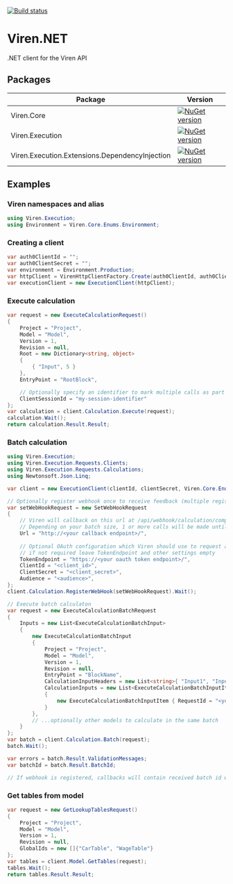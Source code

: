 [![Build status](https://tealpartners.visualstudio.com/Viren.Net%20Client/_apis/build/status/Viren.Net-CI)](https://tealpartners.visualstudio.com/Viren.Net%20Client/_build/latest?definitionId=76)
# Viren.NET
.NET client for the Viren API 

## Packages
| Package                                        | Version  |
| ---------------------------------------------- | ---------|
| Viren.Core                                     | [![NuGet version](https://badge.fury.io/nu/Viren.Core.svg)](https://badge.fury.io/nu/Viren.Core)|
| Viren.Execution                                | [![NuGet version](https://badge.fury.io/nu/Viren.Execution.svg)](https://badge.fury.io/nu/Viren.Execution) |
| Viren.Execution.Extensions.DependencyInjection | [![NuGet version](https://badge.fury.io/nu/Viren.Execution.Extensions.DependencyInjection.svg)](https://badge.fury.io/nu/Viren.Execution.Extensions.DependencyInjection) |







## Examples
### Viren namespaces and alias
```csharp
using Viren.Execution;
using Environment = Viren.Core.Enums.Environment;
```

### Creating a client
```csharp
var auth0ClientId = "";
var auth0ClientSecret = "";
var environment = Environment.Production;
var httpClient = VirenHttpClientFactory.Create(auth0ClientId, auth0ClientSecret, environment);
var executionClient = new ExecutionClient(httpClient);
```

### Execute calculation
```csharp
var request = new ExecuteCalculationRequest()
{
    Project = "Project",
    Model = "Model",
    Version = 1,
    Revision = null,
    Root = new Dictionary<string, object>
    {
        { "Input", 5 }
    },
    EntryPoint = "RootBlock",

    // Optionally specify an identifier to mark multiple calls as part of a single user session
    ClientSessionId = "my-session-identifier"
};
var calculation = client.Calculation.Execute(request);
calculation.Wait();
return calculation.Result.Result;
```

### Batch calculation
```csharp
using Viren.Execution;
using Viren.Execution.Requests.Clients;
using Viren.Execution.Requests.Calculations;
using Newtonsoft.Json.Linq;

var client = new ExecutionClient(clientId, clientSecret, Viren.Core.Enums.Environment.Production);

// Optionally register webhook once to receive feedback (multiple registrations simply overwrite existing registration)
var setWebHookRequest = new SetWebHookRequest
{
    // Viren will callback on this url at /api/webhook/calculation/complete (for request content see Viren.Execution.Requests.WebHook.CalculationCompleteRequest)
    // Depending on your batch size, 1 or more calls will be made until the batch calculation has completed
    Url = "http://<your callback endpoint>/",
                
    // Optional OAuth configuration which Viren should use to request an access token to call url specified above, 
    // if not required leave TokenEndpoint and other settings empty
    TokenEndpoint = "https://<your oauth token endpoint>/",
    ClientId = "<client_id>",
    ClientSecret = "<client_secret>",
    Audience = "<audience>",
};
client.Calculation.RegisterWebHook(setWebHookRequest).Wait();

// Execute batch calculaton
var request = new ExecuteCalculationBatchRequest
{
    Inputs = new List<ExecuteCalculationBatchInput>
    {
        new ExecuteCalculationBatchInput
        {
            Project = "Project",
            Model = "Model",
            Version = 1,
            Revision = null,
            EntryPoint = "BlockName",
            CalculationInputHeaders = new List<string>{ "Input1", "Input2" },
            CalculationInputs = new List<ExecuteCalculationBatchInputItem>
            {
                new ExecuteCalculationBatchInputItem { RequestId = "<your correlation id>", Root = new List<JValue> { new JValue("Input1 value"), new JValue("Input2 value")  } }
            }
        },
        // ...optionally other models to calculate in the same batch
    }
};
var batch = client.Calculation.Batch(request);
batch.Wait();

var errors = batch.Result.ValidationMessages;
var batchId = batch.Result.BatchId;

// If webhook is registered, callbacks will contain received batch id with calculation results

```

### Get tables from model
```csharp
var request = new GetLookupTablesRequest()
{
    Project = "Project",
    Model = "Model",
    Version = 1,
    Revision = null,
    GlobalIds = new []{"CarTable", "WageTable"}
};
var tables = client.Model.GetTables(request);
tables.Wait();
return tables.Result.Result;
```
            

